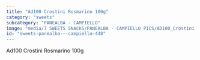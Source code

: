 ```yaml
---
title: "Ad100 Crostini Rosmarino 100g"
category: "sweets"
subcategory: "PANEALBA - CAMPIELLO"
image: "media/7 SWEETS SNACKS/PANEALBA - CAMPIELLO PICS/AD100_Crostini Rosmarino 100g.png"
id: "sweets-panealba---campiello-448"
---
```


Ad100 Crostini Rosmarino 100g
